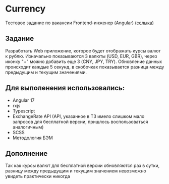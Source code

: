 # Currency

Тестовое задание по вакансии Frontend-инженер (Angular) ([сслыка](https://advencher4.github.io/CurrencyConverter/))

## Задание

Разработать Web приложение, которое будет отображать курсы валют к рублю. 
Изначально показываются 3 валюты (USD, EUR, GBR),
через иконку "+" можно добавить еще 3 (CNY, JPY,
TRY).
Обновление данных происходит каждые 5 секунд, в
скобочках показывается разница между предыдущим
и текущим значениями.

## Для выполенения использовались:

- Angular 17
- rxjs
- Typescript
- ExchangeRate API 
(API, указанное в ТЗ имело слишком мало запросов для бесплатной версии, 
пришлось воспользоваться аналогичным)
- SCSS
- Методология БЭМ

## Дополнение

Так как курсы валют для бесплатной версии обновляются раз в сутки,
разницу между предыдущим и текущим значением невозможно увидеть практически никогда
